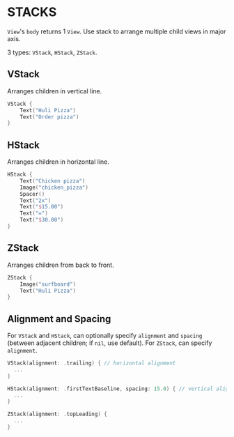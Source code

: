 # STACKS

`View`'s `body` returns 1 `View`. Use stack to arrange multiple child views in major axis.

3 types: `VStack`, `HStack`, `ZStack`.

## VStack

Arranges children in vertical line.

```swift
VStack {
    Text("Huli Pizza")
    Text("Order pizza")
}
```

## HStack

Arranges children in horizontal line.

```swift
HStack {
    Text("Chicken pizza")
    Image("chicken_pizza")
    Spacer()
    Text("2x")
    Text("$15.00")
    Text("=")
    Text("$30.00")
}
```

## ZStack

Arranges children from back to front.

```swift
ZStack {
    Image("surfboard")
    Text("Huli Pizza")
}
```

## Alignment and Spacing

For `VStack` and `HStack`, can optionally specify `alignment` and `spacing` (between adjacent children; if `nil`, use default). For `ZStack`, can specify `alignment`.

```swift
VStack(alignment: .trailing) { // horizontal alignment
  ...
}

HStack(alignment: .firstTextBaseline, spacing: 15.0) { // vertical alignment
  ...
}

ZStack(alignment: .topLeading) {
  ...
}
```
